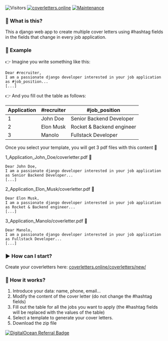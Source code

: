 ![Visitors](https://visitor-badge.laobi.icu/badge?page_id=ramiboutas.coverletters.visitor-badge) [![coverletters.online](https://img.shields.io/website-up-down-green-red/http/monip.org.svg)](https://coverletters.online) [![Maintenance](https://img.shields.io/badge/Maintained%3F-yes-green.svg)](https://github.com/ramiboutas/) 

### :information_desk_person: What is this?

This a django web app to create multiple cover letters using #hashtag fields in the fields that change in every job application.

### :pencil: Example

:point_right: Imagine you write something like this:
~~~
Dear #recruiter,
I am a passionate django developer interested in your job application as #job_position...
[...]
~~~
:point_right: And you fill out the table as follows:

| Application | #recruiter | #job_position             |
|-------------|------------|---------------------------|
| 1           | John Doe   | Senior Backend Developer   |
| 2           | Elon Musk  | Rocket & Backend engineer |
| 3           | Manolo     | Fullstack Developer       |

Once you select your template, you will get 3 pdf files with this content :open_file_folder:

1_Application_John_Doe/coverletter.pdf :page_facing_up:
~~~
Dear John Doe,
I am a passionate django developer interested in your job application as Senior Backend Developer...
[...]
~~~

2_Application_Elon_Musk/coverletter.pdf :page_facing_up:
~~~
Dear Elon Musk,
I am a passionate django developer interested in your job application as Rocket & Backend engineer...
[...]
~~~

3_Application_Manolo/coverletter.pdf :page_facing_up:
~~~
Dear Manolo,
I am a passionate django developer interested in your job application as Fullstack Developer...
[...]
~~~

### :arrow_forward: How can I start?

Create your coverletters here: [coverletters.online/coverletters/new/](https://www.coverletters.online/coverletters/new/)

### :scroll: How it works?

1. Introduce your data: name, phone, email...
2. Modify the content of the cover letter (do not change the #hashtag fields)
3. Fill out the table for all the jobs you want to apply (the #hashtag fields will be replaced with the values of the table)
4. Select a template to generate your cover letters.
5. Download the zip file


[![DigitalOcean Referral Badge](https://web-platforms.sfo2.digitaloceanspaces.com/WWW/Badge%203.svg)](https://www.digitalocean.com/?refcode=f1af247b90c6&utm_campaign=Referral_Invite&utm_medium=Referral_Program&utm_source=badge)
